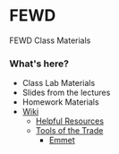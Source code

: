 # FEWD
FEWD Class Materials

### What's here?

- Class Lab Materials
- Slides from the lectures
- Homework Materials
- [Wiki](https://github.com/jmeade11/FEWD/wiki)
  - [Helpful Resources](https://github.com/jmeade11/FEWD/wiki#resources)
  - [Tools of the Trade](https://github.com/jmeade11/FEWD/wiki#tools-of-the-trade)
    - [Emmet](https://github.com/jmeade11/FEWD/wiki/Emmet)

